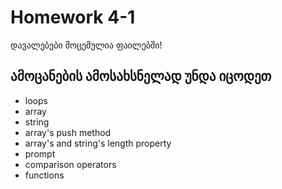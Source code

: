 # Homework 4-1

დავალებები მოცემულია ფაილებში!

## ამოცანების ამოსახსნელად უნდა იცოდეთ

- loops
- array
- string
- array's push method
- array's and string's length property
- prompt
- comparison operators
- functions
